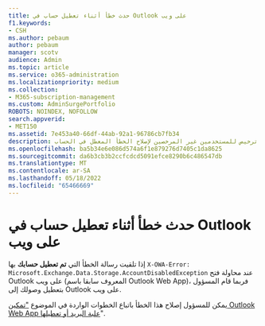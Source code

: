 ```yaml
---
title: حدث خطأ أثناء تعطيل حساب في Outlook على ويب
f1.keywords:
- CSH
ms.author: pebaum
author: pebaum
manager: scotv
audience: Admin
ms.topic: article
ms.service: o365-administration
ms.localizationpriority: medium
ms.collection:
- M365-subscription-management
ms.custom: AdminSurgePortfolio
ROBOTS: NOINDEX, NOFOLLOW
search.appverid:
- MET150
ms.assetid: 7e453a40-66df-44ab-92a1-96786cb7fb34
description: تعرف على كيفية إضافة ترخيص للمستخدمين غير المرخصين لإصلاح الخطأ المعطل في الحساب.
ms.openlocfilehash: ba5b34e6e086d574a6f1e879276d7405c1da8625
ms.sourcegitcommit: da6b3cb3b2ccfcdcd5091efce8290b6c486547db
ms.translationtype: MT
ms.contentlocale: ar-SA
ms.lasthandoff: 05/18/2022
ms.locfileid: "65466669"
---
```

# <a name="getting-an-account-disabled-error-in-outlook-on-the-web"></a>حدث خطأ أثناء تعطيل حساب في Outlook على ويب

إذا تلقيت رسالة الخطأ التي **تم تعطيل حسابك** بها `X-OWA-Error: Microsoft.Exchange.Data.Storage.AccountDisabledException` عند محاولة فتح Outlook على ويب (المعروف سابقا باسم Outlook Web App)، فربما قام المسؤول بتعطيل وصولك إلى Outlook على ويب.

يمكن للمسؤول إصلاح هذا الخطأ باتباع الخطوات الواردة في الموضوع ["تمكين Outlook Web App علبة البريد أو تعطيلها](/exchange/recipients-in-exchange-online/manage-user-mailboxes/enable-or-disable-outlook-web-app)".